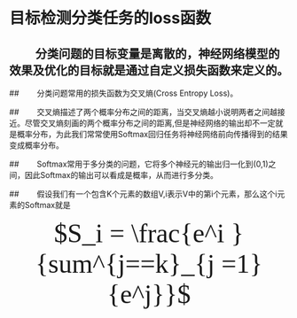 # 目标检测分类任务的loss函数

## &emsp;&emsp; 分类问题的目标变量是离散的，神经网络模型的效果及优化的目标就是通过自定义损失函数来定义的。

##&emsp; &emsp;分类问题常用的损失函数为交叉熵(Cross Entropy Loss)。

##&emsp; &emsp;交叉熵描述了两个概率分布之间的距离，当交叉熵越小说明两者之间越接近。尽管交叉熵刻画的两个概率分布之间的距离,但是神经网络的输出却不一定就是概率分布，为此我们常常使用Softmax回归任务将神经网络前向传播得到的结果变成概率分布。
  
##&emsp; &emsp;Softmax常用于多分类的问题，它将多个神经元的输出归一化到(0,1)之间，因此Softmax的输出可以看成是概率，从而进行多分类。
  
##&emsp; &emsp;假设我们有一个包含K个元素的数组V,i表示V中的第i个元素，那么这个i元素的Softmax就是
  <center><font face="黑体" size=7> $S_i = \frac{e^i }{sum^{j==k}_{j =1}{e^j}}$</font> </center>


